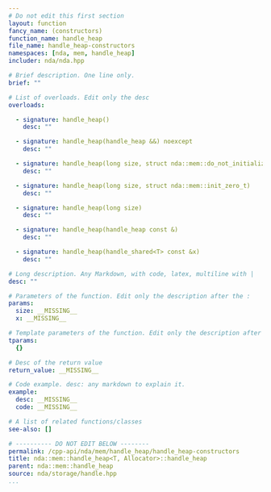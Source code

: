 ```yaml
---
# Do not edit this first section
layout: function
fancy_name: (constructors)
function_name: handle_heap
file_name: handle_heap-constructors
namespaces: [nda, mem, handle_heap]
includer: nda/nda.hpp

# Brief description. One line only.
brief: ""

# List of overloads. Edit only the desc
overloads:

  - signature: handle_heap()
    desc: ""

  - signature: handle_heap(handle_heap &&) noexcept
    desc: ""

  - signature: handle_heap(long size, struct nda::mem::do_not_initialize_t)
    desc: ""

  - signature: handle_heap(long size, struct nda::mem::init_zero_t)
    desc: ""

  - signature: handle_heap(long size)
    desc: ""

  - signature: handle_heap(handle_heap const &)
    desc: ""

  - signature: handle_heap(handle_shared<T> const &x)
    desc: ""

# Long description. Any Markdown, with code, latex, multiline with |
desc: ""

# Parameters of the function. Edit only the description after the :
params:
  size: __MISSING__
  x: __MISSING__

# Template parameters of the function. Edit only the description after the :
tparams:
  {}

# Desc of the return value
return_value: __MISSING__

# Code example. desc: any markdown to explain it.
example:
  desc: __MISSING__
  code: __MISSING__

# A list of related functions/classes
see-also: []

# ---------- DO NOT EDIT BELOW --------
permalink: /cpp-api/nda/mem/handle_heap/handle_heap-constructors
title: nda::mem::handle_heap<T, Allocator>::handle_heap
parent: nda::mem::handle_heap
source: nda/storage/handle.hpp
...
```


